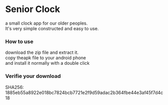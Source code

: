 
<H1> Senior Clock </H1>

a small clock app for our older peoples.<br>
It's very simple constructed and easy to use.

<H3>How to use</H3>
download the zip file and extract it.<br>
copy theapk file to your android phone <br>
and install it normally with a double click

<H3>Verifie your download</H3>
SHA256: 1885eb55a8922e018bc7824bcb7721e2f9d59adac2b364fbe44e3af45f7d4c18